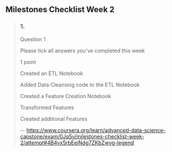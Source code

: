 ## Milestones Checklist Week 2
> ### 1.
> 
> Question 1
> 
> Please tick all answers you've completed this week
> 
> 1 point
> 
>  Created an ETL Notebook 
> 
>  Added Data Cleansing code to the ETL Notebook 
> 
>  Created a Feature Creation Notebook 
> 
>  Transformed Features 
> 
>  Created additional Features
>
> -- https://www.coursera.org/learn/advanced-data-science-capstone/exam/0Jq5v/milestones-checklist-week-2/attempt#4B4vx5rbEeiNdg7ZKbZwvg-legend
